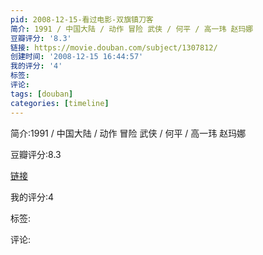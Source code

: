 ```yaml
---
pid: 2008-12-15-看过电影-双旗镇刀客
简介: 1991 / 中国大陆 / 动作 冒险 武侠 / 何平 / 高一玮 赵玛娜
豆瓣评分: '8.3'
链接: https://movie.douban.com/subject/1307812/
创建时间: '2008-12-15 16:44:57'
我的评分: '4'
标签:
评论:
tags: [douban]
categories: [timeline]
---
```

简介:1991 / 中国大陆 / 动作 冒险 武侠 / 何平 / 高一玮 赵玛娜

豆瓣评分:8.3

[链接](https://movie.douban.com/subject/1307812/)

我的评分:4

标签:

评论:

